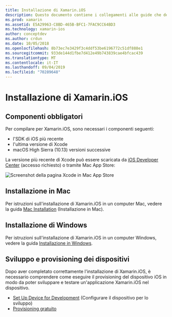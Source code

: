 ```yaml
---
title: Installazione di Xamarin.iOS
description: Questo documento contiene i collegamenti alle guide che descrivono come installare Xamarin.iOS in Mac e Windows e come eseguire il provisioning di un dispositivo per il test.
ms.prod: xamarin
ms.assetid: E5A29963-C8BD-465B-BFC1-7FAC9CC64BD3
ms.technology: xamarin-ios
author: conceptdev
ms.author: crdun
ms.date: 10/05/2018
ms.openlocfilehash: 8b73ec7e3429f3c4ddf53be6196772c51df888e1
ms.sourcegitcommit: 933de144d1fbe7d412e49b743839cae4bfcac439
ms.translationtype: MT
ms.contentlocale: it-IT
ms.lasthandoff: 09/04/2019
ms.locfileid: "70289648"
---
```

# <a name="xamarinios-installation"></a>Installazione di Xamarin.iOS

## <a name="required-components"></a>Componenti obbligatori

Per compilare per Xamarin.iOS, sono necessari i componenti seguenti:

- l'SDK di iOS più recente
- l'ultima versione di Xcode
- macOS High Sierra (10.13) versioni successive

La versione più recente di Xcode può essere scaricata da [iOS Developer Center](https://developer.apple.com/devcenter/ios/index.action#downloads) (accesso richiesto) o tramite Mac App Store:

![Screenshot della pagina Xcode in Mac App Store](images/xcode.png "Xcode in Mac App Store")

## <a name="mac-installation"></a>Installazione in Mac

Per istruzioni sull'installazione di Xamarin.iOS in un computer Mac, vedere la guida [Mac Installation](https://docs.microsoft.com/visualstudio/mac/installation) (Installazione in Mac).

## <a name="windows-installation"></a>Installazione di Windows

Per istruzioni sull'installazione di Xamarin.iOS in un computer Windows, vedere la guida [Installazione in Windows](~/ios/get-started/installation/windows/index.md).

## <a name="development-and-device-provisioning"></a>Sviluppo e provisioning dei dispositivi

Dopo aver completato correttamente l'installazione di Xamarin.iOS, è necessario comprendere come eseguire il provisioning del dispositivo iOS in modo da poter sviluppare e testare un'applicazione Xamarin.iOS nel dispositivo.

- [Set Up Device for Development](device-provisioning/index.md) (Configurare il dispositivo per lo sviluppo)
- [Provisioning gratuito](~/ios/get-started/installation/device-provisioning/free-provisioning.md)
